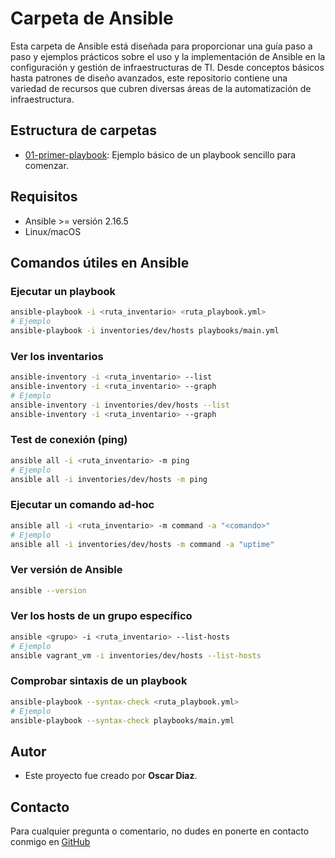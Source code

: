 
# Carpeta de Ansible

Esta carpeta de Ansible está diseñada para proporcionar una guía paso a paso y ejemplos prácticos sobre el uso y la implementación de Ansible en la configuración y gestión de infraestructuras de TI. Desde conceptos básicos hasta patrones de diseño avanzados, este repositorio contiene una variedad de recursos que cubren diversas áreas de la automatización de infraestructura.

## Estructura de carpetas

- [01-primer-playbook](./01-primer-playbook): Ejemplo básico de un playbook sencillo para comenzar.

## Requisitos

- Ansible >= versión 2.16.5
- Linux/macOS

## Comandos útiles en Ansible

### Ejecutar un playbook

```bash
ansible-playbook -i <ruta_inventario> <ruta_playbook.yml>
# Ejemplo
ansible-playbook -i inventories/dev/hosts playbooks/main.yml
```

### Ver los inventarios

```bash
ansible-inventory -i <ruta_inventario> --list
ansible-inventory -i <ruta_inventario> --graph
# Ejemplo
ansible-inventory -i inventories/dev/hosts --list
ansible-inventory -i <ruta_inventario> --graph
```

### Test de conexión (ping)

```bash
ansible all -i <ruta_inventario> -m ping
# Ejemplo
ansible all -i inventories/dev/hosts -m ping
```

### Ejecutar un comando ad-hoc

```bash
ansible all -i <ruta_inventario> -m command -a "<comando>"
# Ejemplo
ansible all -i inventories/dev/hosts -m command -a "uptime"
```

### Ver versión de Ansible

```bash
ansible --version
```

### Ver los hosts de un grupo específico

```bash
ansible <grupo> -i <ruta_inventario> --list-hosts
# Ejemplo
ansible vagrant_vm -i inventories/dev/hosts --list-hosts
```

### Comprobar sintaxis de un playbook

```bash
ansible-playbook --syntax-check <ruta_playbook.yml>
# Ejemplo
ansible-playbook --syntax-check playbooks/main.yml
```

## Autor

- Este proyecto fue creado por **Oscar Diaz**.

## Contacto

Para cualquier pregunta o comentario, no dudes en ponerte en contacto conmigo en [GitHub](https://github.com/oscarock17)
